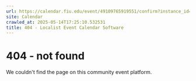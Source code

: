 ```yaml
---
url: https://calendar.fiu.edu/event/49109765919551/confirm?instance_id=49109765944143&return=https%3A%2F%2Fcalendar.fiu.edu%2F
site: Calendar
crawled_at: 2025-05-14T17:25:10.532531
title: 404 - Localist Event Calendar Software
---
```


# 404 - not found
We couldn't find the page on this community event platform.
